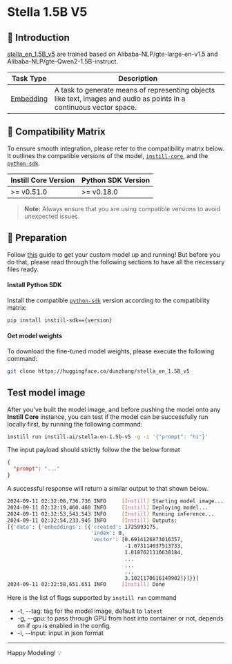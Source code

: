 # Stella 1.5B V5

## 📖 Introduction

[stella_en_1.5B_v5](https://huggingface.co/dunzhang/stella_en_1.5B_v5) are trained based on Alibaba-NLP/gte-large-en-v1.5 and Alibaba-NLP/gte-Qwen2-1.5B-instruct.

| Task Type                                                            | Description                                                                                                          |
| -------------------------------------------------------------------- | -------------------------------------------------------------------------------------------------------------------- |
| [Embedding](https://www.instill-ai.dev/docs/model/ai-task#embedding) | A task to generate means of representing objects like text, images and audio as points in a continuous vector space. |

## 🔄 Compatibility Matrix

To ensure smooth integration, please refer to the compatibility matrix below. It outlines the compatible versions of the model, [`instill-core`](https://github.com/instill-ai/instill-core), and the [`python-sdk`](https://github.com/instill-ai/python-sdk).

| Instill Core Version | Python SDK Version |
| -------------------- | ------------------ |
| >= v0.51.0           | >= v0.18.0         |

> **Note:** Always ensure that you are using compatible versions to avoid unexpected issues.

## 🚀 Preparation

Follow [this](../README.md) guide to get your custom model up and running! But before you do that, please read through the following sections to have all the necessary files ready.

#### Install Python SDK

Install the compatible [`python-sdk`](https://github.com/instill-ai/python-sdk) version according to the compatibility matrix:

```bash
pip install instill-sdk=={version}
```

#### Get model weights

To download the fine-tuned model weights, please execute the following command:

```bash
git clone https://huggingface.co/dunzhang/stella_en_1.5B_v5
```

## Test model image

After you've built the model image, and before pushing the model onto any **Instill Core** instance, you can test if the model can be successfully run locally first, by running the following command:

```bash
instill run instill-ai/stella-en-1.5b-v5 -g -i '{"prompt": "hi"}'
```

The input payload should strictly follow the the below format

```json
{
  "prompt": "..."
}
```

A successful response will return a similar output to that shown below.

```bash
2024-09-11 02:32:08,736.736 INFO     [Instill] Starting model image...
2024-09-11 02:32:19,460.460 INFO     [Instill] Deploying model...
2024-09-11 02:32:53,543.543 INFO     [Instill] Running inference...
2024-09-11 02:32:54,233.945 INFO     [Instill] Outputs:
[{'data': {'embeddings': [{'created': 1725993175,
                           'index': 0,
                           'vector': [0.6914126873016357,
                                      -1.073114037513733,
                                      1.0187621116638184,
                                      ...
                                      ...
                                      ...
                                      3.1021170616149902]}]}}]
2024-09-11 02:32:58,651.651 INFO     [Instill] Done
```

Here is the list of flags supported by `instill run` command

- -t, --tag: tag for the model image, default to `latest`
- -g, --gpu: to pass through GPU from host into container or not, depends on if `gpu` is enabled in the config.
- -i, --input: input in json format

---

Happy Modeling! 💡
